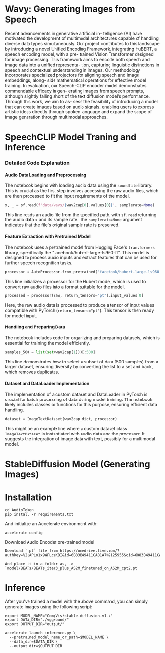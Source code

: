 # Wavy: Generating Images from Speech

Recent advancements in generative artificial in- telligence (AI) have motivated the development of multimodal architectures capable of handling diverse data types simultaneously. Our project contributes to this landscape by introducing a novel Unified Encoding Framework, integrating HuBERT, a speech encoding model, with a pre- trained Vision Transformer designed for image processing. This framework aims to encode both speech and image data into a unified representa- tion, capturing linguistic distinctions in speech and contextual understanding in images. Our methodology incorporates specialized projectors for aligning speech and image embeddings, along- side mathematical operations for effective model training. In evaluation, our Speech-CLIP encoder model demonstrates commendable efficacy in gen- erating images from speech prompts, although slightly falling short of the text diffusion model’s performance. Through this work, we aim to as- sess the feasibility of introducing a model that can create images based on audio signals, enabling users to express artistic ideas directly through spoken language and expand the scope of image generation through multimodal approaches.

# SpeechCLIP Model Traning and Inference

### Detailed Code Explanation

#### Audio Data Loading and Preprocessing
The notebook begins with loading audio data using the `soundfile` library. This is crucial as the first step involves accessing the raw audio files, which are then processed to fit the input requirements of the model.

```python
x, _ = sf.read(f'data/wavs/{wav2cap[0].values[0]}', samplerate=None)
```

This line reads an audio file from the specified path, with `sf.read` returning the audio data `x` and its sample rate. The `samplerate=None` argument indicates that the file's original sample rate is preserved.

#### Feature Extraction with Pretrained Model
The notebook uses a pretrained model from Hugging Face's `transformers` library, specifically the "facebook/hubert-large-ls960-ft". This model is designed to process audio inputs and extract features that can be used for further speech recognition tasks.

```python
processor = AutoProcessor.from_pretrained("facebook/hubert-large-ls960-ft")
```
This line initializes a processor for the Hubert model, which is used to convert raw audio files into a format suitable for the model.

```python
processed = processor(raw, return_tensors="pt").input_values[0]
```
Here, the raw audio data is processed to produce a tensor of input values compatible with PyTorch (`return_tensors="pt"`). This tensor is then ready for model input.

#### Handling and Preparing Data
The notebook includes code for organizing and preparing datasets, which is essential for training the model efficiently.

```python
samples_500 = list(set(wav2cap[1]))[:500]
```
This line demonstrates how to select a subset of data (500 samples) from a larger dataset, ensuring diversity by converting the list to a set and back, which removes duplicates.

#### Dataset and DataLoader Implementation
The implementation of a custom dataset and DataLoader in PyTorch is crucial for batch processing of data during model training. The notebook likely includes classes or functions for this purpose, ensuring efficient data handling.

```python
dataset = ImageTextDataset(wav2cap_dict, processor)
```
This might be an example line where a custom dataset class `ImageTextDataset` is instantiated with audio data and the processor. It suggests the integration of image data with text, possibly for a multimodal model.




# StableDiffusion Model (Generating Images)

# Installation
```
cd AudioToken
pip install -r requirements.txt
```
And initialize an Accelerate environment with:
```
accelerate config
```
Download Audio Encoder pre-trained model 
```
Download `.pt` file from https://onedrive.live.com/?authkey=%21APLo1x9WFLcaKBI&id=6B83B49411CA81A7%2125955&cid=6B83B49411CA81A7&parId=root&parQt=sharedby&o=OneUp

And place it in a folder as, -> `model/BEATs/BEATs_iter3_plus_AS2M_finetuned_on_AS2M_cpt2.pt`

```

# Inference

After you've trained a model with the above command, you can simply generate images using the following script:
```angular2html
export MODEL_NAME="CompVis/stable-diffusion-v1-4"
export DATA_DIR="./vggsound/"
export OUTPUT_DIR="output/"

accelerate launch inference.py \
  --pretrained_model_name_or_path=$MODEL_NAME \
  --data_dir=$DATA_DIR \
  --output_dir=$OUTPUT_DIR 
```

